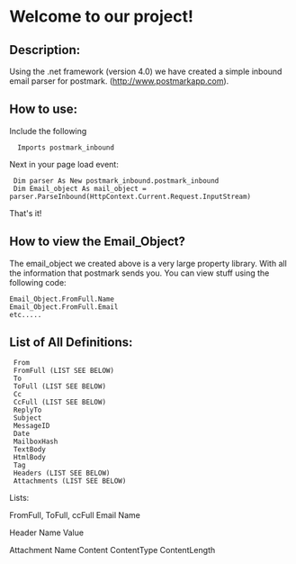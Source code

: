 Welcome to our project!
=============

Description:
--------
Using the .net framework (version 4.0) we have created a simple inbound email parser for postmark. (http://www.postmarkapp.com).

How to use:
--------

Include the following

      Imports postmark_inbound

Next in your page load event:

     Dim parser As New postmark_inbound.postmark_inbound
     Dim Email_object As mail_object = parser.ParseInbound(HttpContext.Current.Request.InputStream)

That's it!

How to view the Email_Object?
----------------

The email_object we created above is a very large property library. With all the information that postmark sends you. You can view stuff using the following code:

	Email_Object.FromFull.Name
	Email_Object.FromFull.Email
	etc.....


List of All Definitions:
---------------

     From 
     FromFull (LIST SEE BELOW)
     To
     ToFull (LIST SEE BELOW)
     Cc 
     CcFull (LIST SEE BELOW)
     ReplyTo 
     Subject 
     MessageID 
     Date
     MailboxHash 
     TextBody 
     HtmlBody 
     Tag 
     Headers (LIST SEE BELOW)
     Attachments (LIST SEE BELOW)


Lists:

FromFull, ToFull, ccFull
     Email
     Name

Header
     Name
     Value

Attachment
     Name
     Content
     ContentType
     ContentLength